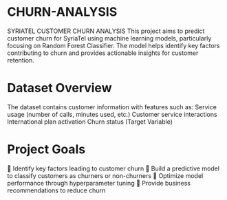 # CHURN-ANALYSIS
SYRIATEL CUSTOMER CHURN ANALYSIS
This project aims to predict customer churn for SyriaTel using machine learning models, particularly focusing on Random Forest Classifier. The model helps identify key factors contributing to churn and provides actionable insights for customer retention.
# Dataset Overview
The dataset contains customer information with features such as:
Service usage (number of calls, minutes used, etc.)
Customer service interactions
International plan activation
Churn status (Target Variable)

# Project Goals
🔹 Identify key factors leading to customer churn
🔹 Build a predictive model to classify customers as churners or non-churners
🔹 Optimize model performance through hyperparameter tuning
🔹 Provide business recommendations to reduce churn
